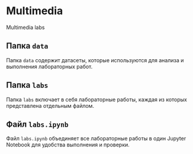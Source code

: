 # Multimedia
Multimedia labs
## Папка `data`
Папка `data` содержит датасеты, которые используются для анализа и выполнения лабораторных работ.

## Папка `labs`
Папка `labs` включает в себя лабораторные работы, каждая из которых представлена отдельным файлом.

## Файл `labs.ipynb`
Файл `labs.ipynb` объединяет все лабораторные работы в один Jupyter Notebook для удобства выполнения и проверки.
